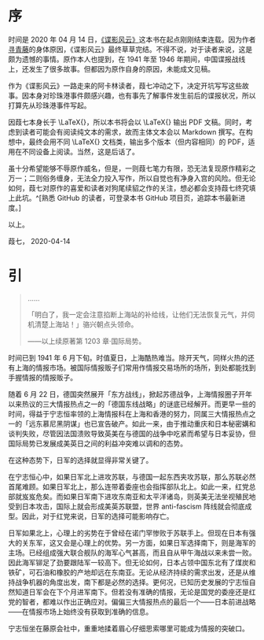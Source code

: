 # 序

时间是 2020 年 04 月 14 日，[《谍影风云》](https://book.qidian.com/info/1011489683)这本书在起点刚刚结束连载。因为作者[寻青藤](https://my.qidian.com/author/401879751)的身体原因，《谍影风云》最终草草完结。不得不说，对于读者来说，这是颇为遗憾的事情。原作本人也提到，在 1941 年至 1946 年期间，中国谍报战线上，还发生了很多故事。但都因为原作自身的原因，未能成文见稿。

作为《谍影风云》一路走来的阿卡林读者，葭七冲动之下，决定开坑写写这些故事。因本身对珍珠港事件颇感兴趣，也有事先了解事件发生前后的谍报状况，所以打算先从珍珠港事件写起。

因葭七本身长于 \LaTeX{}，所以本书将会以 \LaTeX{} 输出 PDF 文稿。同时，考虑到读者可能会有阅读纯文本的需求，故而主体文本会以 Markdown 撰写。在构想中，最终会用不同 \LaTeX{} 文档类，输出多个版本（但内容相同）的 PDF，适用在不同设备上阅读。当然，这是后话了。

虽十分希望能够不辱原作威名，但是，一则葭七笔力有限，恐无法复现原作精彩之万一；二则俗务缠身，无法全力投入写作，所以自觉也有净身入宫的风险。但无论如何，葭七对原作的喜爱和读者对狗尾续貂之作的关注，想必都会支持葭七终究填上此坑。^[熟悉 GitHub 的读者，可登录本书 GitHub 项目页，追踪本书最新进度。]

以上。

葭七，
2020-04-14

# 引

> ……
>
> 「明白了，我一定会注意掐断上海站的补给线，让他们无法恢复元气，并伺机清楚上海站！」骆兴朝点头领命。
>
> ——以上续原著第 1203 章·国际局势。

时间已到 1941 年 6 月下旬。时值夏日，上海酷热难当。除开天气，同样火热的还有上海的情报市场。被国际情报贩子们常用作情报交易场所的场所，到处都能找到手握情报的情报贩子。

随着 6 月 22 日，德国突然展开「东方战线」，掀起苏德战争，上海情报圈子开年以来热议的三大情报热点之一的「德国东线战略」的谜底已经解开。而更早一些的时间，得益于宁志恒率领的上海情报科在上海和香港的努力，同属三大情报热点之一的「远东慕尼黑阴谋」也已宣告破产。如此一来，由于推动重庆和日本秘密媾和谈判失败，尽管因法国溃败导致英美在与德国的战争中吃紧而希望与日本妥协，但国际局势已发展成美英日之间的利益冲突难以调和的态势。

在这种态势下，日军的选择就显得非常关键了。

在宁志恒心中，如果日军北上进攻苏联，与德国一起东西夹攻苏联，那么苏联必然首尾难顾。如果日军北上，那么连带着委座也会指挥部队北上。如此一来，红党总部就岌岌危矣。而如果日军南下进攻东南亚和太平洋诸岛，则英美无法坐视殖民地受到日本攻击，国际上就会形成美英苏联盟，世界 anti-fascism 阵线就会彻底成型。因此，对于红党来说，日军的选择可能影响存亡。

日军如果北上，心理上的劣势在于曾经在诺门罕惨败于苏联手上。但现在日本有强大的关东军，这又会是心理上的优势。另一方面，如果日军选择南下，则是海军的主场。已经组成强大联合舰队的海军心气甚高，而且自从甲午海战以来未尝一败。因此海军铆足了劲要跟陆军一较高下。但无论如何，日本占领中国东北有了煤炭和铁矿，可石油和橡胶的产地却远在东南亚。无论从经济持续的需求出发，还是从维持战争机器的角度出发，南下都是必然的选择。更何况，已知历史发展的宁志恒自然知道日军会在下个月进军南下。但若没有准确的情报，无论是国党的委座还是红党的智者，都难以作出正确应对。偏偏三大情报热点的最后一个——日本前进战略——在情报市场上始终没有获取到准确的信息。

宁志恒坐在藤原会社中，重重地揉着眉心仔细思索哪里可能成为情报的突破口。
